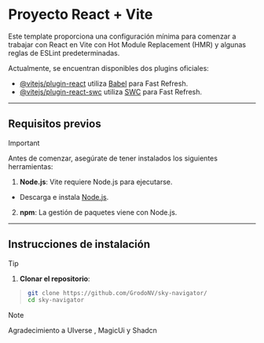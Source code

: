 # Proyecto React + Vite

Este template proporciona una configuración mínima para comenzar a trabajar con React en Vite con Hot Module Replacement (HMR) y algunas reglas de ESLint predeterminadas.

Actualmente, se encuentran disponibles dos plugins oficiales:

- [@vitejs/plugin-react](https://github.com/vitejs/vite-plugin-react/blob/main/packages/plugin-react/README.md) utiliza [Babel](https://babeljs.io/) para Fast Refresh.
- [@vitejs/plugin-react-swc](https://github.com/vitejs/vite-plugin-react-swc) utiliza [SWC](https://swc.rs/) para Fast Refresh.

---

## Requisitos previos
>[!IMPORTANT]
>Antes de comenzar, asegúrate de tener instalados los siguientes herramientas:
>1. **Node.js**: Vite requiere Node.js para ejecutarse.
>   - Descarga e instala [Node.js](https://nodejs.org/).
>2. **npm**: La gestión de paquetes viene con Node.js.

---

## Instrucciones de instalación
>[!TIP]
>1. **Clonar el repositorio**:

>   ```bash
>   git clone https://github.com/GrodoNV/sky-navigator/
>   cd sky-navigator

>[!NOTE]
>Agradecimiento a UIverse , MagicUi y Shadcn